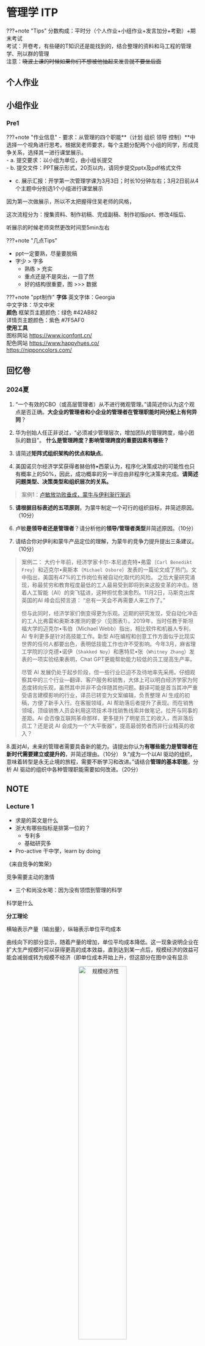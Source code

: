 # 管理学 ITP

???+note "Tips"
	分数构成：平时分（个人作业+小组作业+发言加分+考勤）+期末考试<br>
	考试：开卷考，有些硬的T知识还是能找到的，结合整理的资料和马工程的管理学、刑以群的管理<br>
	注意：~~晓波上课的时候如果你们不想被他抽起来发言就不要坐后面~~<br>



## 个人作业



## 小组作业

### Pre1

???+note "作业信息"
    - 要求：从管理的四个职能**（计划 组织 领导 控制）**中选择一个视角进行思考。根据吴老师要求，每个主题分配两个小组的同学，形成竞争关系，选择其一进行课堂展示。</br>
	- a. 提交要求：以小组为单位，由小组长提交</br>
        - b. 提交文件：PPT展示形式，20页以内，请同步提交pptx及pdf格式文件</br>

- c. 展示汇报：开学第一次管理学课为3月3日；时长10分钟左右；3月2日前从4个主题中分别选1个小组进行课堂展示</br>

因为第一次做展示，所以不太把握得住吴老师的风格，

这次流程分为：搜集资料、制作初稿、完成副稿、制作初版ppt、修改4版后、

听展示的时候老师突然更改时间至5min左右

???+note "几点Tips"
- ppt一定要熟，尽量要脱稿
- 字少 > 字多
    - 熟练 > 充实
    - 重点还是不是突出，一目了然
    - 好的结构很重要，图 >>> 数据



???+note "ppt制作"
	**字体**
    英文字体：Georgia<br>
    中文字体：华文中宋<br>
	**颜色**
    框架页主题颜色：绿色 #42AB82<br>
    详情页主题颜色：紫色 #7F5AF0<br>
      **使用工具**<br>
    图标网站 	https://www.iconfont.cn/<br>
    配色网站 	https://www.happyhues.co/<br>
        https://nipponcolors.com/<br>



## 回忆卷

### 2024夏

1. “一个有效的CBO（或高层管理者）从不进行微观管理。”请简述你认为这个观点是否正确。**大企业的管理者和小企业的管理者在管理职能时间分配上有何异同**？

2. 华为创始人任正非说过，“必须减少管理层次，增加团队的管理跨度，缩小团队的数目”。
  **什么是管理跨度？影响管理跨度的重要因素有哪些？**
3. 请简述**矩阵式组织架构的优点和缺点**。
4. 美国诺贝尔经济学奖获得者赫伯特•西蒙认为，程序化决策成功的可能性也只有概率上的50%，因此，成功概率的另一半应由非程序化决策来完成。**请简述问题类型、决策类型和组织层次的关系。**

> 案例1：[卢敏放功败垂成，蒙牛与伊利渐行渐远](https://finance.sina.com.cn/tech/roll/2024-04-03/doc-inaqpsvy2151606.shtml)

5. **请根据目标表述的五项原则**，为蒙牛制定一个可行的组织目标，并简述原因。（10分）

6. 卢敏**是领导者还是管理者**？请分析他的**领导/管理者类型**并简述原因。（10分）
7. 请结合你对伊利和蒙牛产品定位的理解，为蒙牛的竞争力提升提出三条建议。（10分）

> 案例二：
> 大约十年前，经济学家卡尔-本尼迪克特•弗雷（`Carl Benedikt Frey`）和迈克尔•奥斯本（`Michael Osbore`）发表的一篇论文成了热门。文中指出，美国有47%的工作岗位有被自动化取代的风险。
> 之后大量研究涌现，称最贫穷和教育程度最低的工人最易受到即将到来这股变革的冲击。随着人工智能（AI）的突飞猛进，这种担忧愈演愈烈。11月2日，马斯克出席英国的AI 峰会后预言道：
> “总有一天会不再需要人来工作了。”
>
> 但与此同时，经济学家们倒变得更为乐观。近期的研究发现，受自动化冲击的工人比弗雷和奥斯本推测的要少（见图表1）。2019年，当时任教于斯坦福大学的迈克尔•韦伯（Michael Webb）指出，相比软件和机器人专利，AI 专利更多是针对高技能工作。新型 AI在编程和创意工作方面似乎比现实世界的任何人都要出色，表明低技能工作也许不受影响。今年3月，麻省理工学院的沙克德•诺伊（`Shakked Noy`）和惠特尼•张（`Whitney Zhang`）发表的一项实验结果表明，Chat GPT更能帮助能力较低的员工提高生产率。
>
> 尽管 AI 发展仍处于起步阶段，但一些行业已迫不及待地率先采用。仔细观察其中的三个行业—翻译、客户服务和销售，大体上可以明白经济学家为何态度转向乐观，虽然其中并非不会伴随其他问题。翻译可能是首当其冲严重受语言建模影响的行业，译员已转变为文案编辑，负责整理 AI 生成的初稿，方便了新手入行。在客服领域，AI 帮助落后者提升了表现。而在销售领域，顶级销售人员会利用这项技术寻找销售线索并做笔记，拉开与同事的差距。Ai 会否像互联网革命那样，更多提升了明星员工的收入，而非落后员工？还是说 AI 会成为一个“大平衡器”，提高最弱势者而非行业精英的收入？

8.面对AI，未来的管理者需要具备新的能力。请提出你认为**有哪些能力是管理者在新时代需要建立或提升的**，并简述理由。（10分）
9.“成为一个以AI 驱动的组织，意味着转型是永无止境的旅程，需要不断学习和改进。”请结合**管理的基本职能**，分析 AI 驱动的组织中各种管理职能需要如何改进。（20分）

## NOTE

### Lecture 1 

- 求是的英文是什么
- 浙大有哪些指标是排第一位的？
  - 专利多
  - 基础研究多
- Pro-active 干中学，learn by doing 



《来自竞争的繁荣》

竞争需要主动的激情



- 三个和尚没水喝：因为没有领悟到管理的科学

科学是什么



**分工理论**

横轴表示产量（输出量），纵轴表示单位平均成本

曲线向下的部分显示，随着产量的增加，单位平均成本降低。这一现象说明企业在扩大生产规模时可以获得更高的成本效益，直到达到某一点后，规模经济的效益可能会减弱或转为规模不经济（即单位成本开始上升，但这部分在图中没有显示

<div style="text-align: center;">
    <img src="https://philfan-pic.oss-cn-beijing.aliyuncs.com/img/image-20240303104636921.png" alt="规模经济性" style="width: 50%;">
    <br>
    <em>规模经济性</em>
</div>


??? note "亚当斯密"

    === "人物简介"
    亚当·斯密是18世纪苏格兰的经济学家和哲学家，被广泛认为是现代经济学的奠基人之一。他最著名的贡献是在1776年出版的《国富论》（全名为《国民财富的性质和原因的研究》），这本书对经济学理论和政策制定产生了深远的影响。
    
    === "斯密的主要贡献"
    
    1. **分工理论**：斯密认为，分工能够提高生产效率。他用一个著名的例子来说明这一点：在一个小型针工厂中，一个工人如果要独自完成所有制针的工序，一天可能只能制作几十根针。但如果将工序分解，由不同的工人完成不同的专门任务，他们一起能够在一天内生产出成千上万根针。这说明通过分工，可以大大提高生产力。
    2.  **自由市场和“看不见的手”**：斯密主张市场经济中的自由竞争，认为市场能够通过一种他称之为“看不见的手”的机制自我调节，使得资源得到最有效的分配。他认为，当每个人都追求个人利益的时候，在竞争中，市场机制会引导他们的行为，使之有助于社会整体的福利。
    3.  **批判重商主义**：斯密批评了当时流行的重商主义政策，这种政策强调国家通过控制贸易来积累财富。斯密认为，真正的国富并不是由黄金或银子的积累来衡量的，而是由一个国家的生产能力和消费水平来决定的。
    4.  **经济增长与资本积累**：斯密还研究了经济增长的问题，强调资本积累的重要性。他认为，为了增加生产和促进经济增长，必须有足够的资本投入到生产性活动中。
    
    === "《国富论》的影响"
    
    《*An Inquiry into the Nature and Causes of the Wealth of Nations*》
    
    《国富论》是经济学史上的一部里程碑作品，它不仅奠定了经济学作为一门独立学科的基础，而且对后来的经济思想和政策制定产生了深远的影响。斯密的观点促进了自由市场经济的发展，影响了许多国家的经济政策，尤其是在19世纪和20世纪初期。

